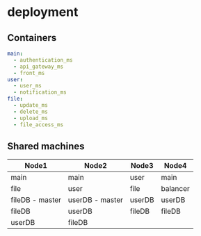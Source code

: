 # deployment

## Containers
```yaml
main:
  - authentication_ms
  - api_gateway_ms
  - front_ms
user:
  - user_ms
  - notification_ms
file:
  - update_ms
  - delete_ms
  - upload_ms
  - file_access_ms
```

## Shared machines 
| Node1           | Node2           | Node3   | Node4     |
| --------------- | --------------- | ------- | --------- |
| main            | main            | user    | main      | 
| file            | user            | file    | balancer  |
| fileDB - master | userDB - master | userDB  | userDB    | 
| fileDB          | userDB          | fileDB  | fileDB    |
| userDB          | fileDB          |         |           |

